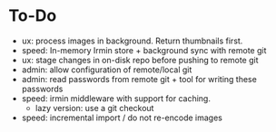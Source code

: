 # To-Do

- ux: process images in background. Return thumbnails first.
- speed: In-memory Irmin store + background sync with remote git
- ux: stage changes in on-disk repo before pushing to remote git
- admin: allow configuration of remote/local git
- admin: read passwords from remote git + tool for writing these passwords
- speed: irmin middleware with support for caching.
  * lazy version: use a git checkout
- speed: incremental import / do not re-encode images
